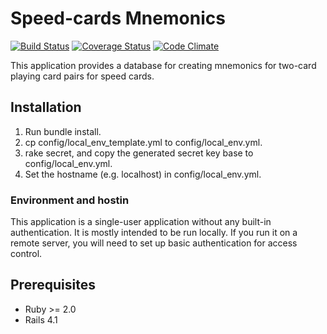 # Speed-cards Mnemonics

[![Build Status](https://travis-ci.org/braingourmets/speedcards-mnemonics.png?branch=master)](https://travis-ci.org/braingourmets/speedcards-mnemonics)
[![Coverage Status](https://coveralls.io/repos/braingourmets/speedcards-mnemonics/badge.png?branch=master)](https://coveralls.io/r/braingourmets/speedcards-mnemonics?branch=master)
[![Code Climate](https://codeclimate.com/github/braingourmets/speedcards-mnemonics.png)](https://codeclimate.com/github/braingourmets/speedcards-mnemonics)

This application provides a database for creating mnemonics for two-card
playing card pairs for speed cards.


## Installation

  1. Run bundle install.
  2. cp config/local_env_template.yml to config/local_env.yml.
  3. rake secret, and copy the generated secret key base to config/local_env.yml.
  4. Set the hostname (e.g. localhost) in config/local_env.yml.


### Environment and hostin

This application is a single-user application without any built-in
authentication. It is mostly intended to be run locally. If you run it on a
remote server, you will need to set up basic authentication for access control.


## Prerequisites

  * Ruby >= 2.0
  * Rails 4.1
